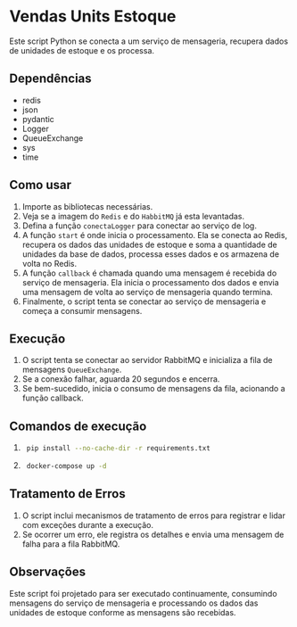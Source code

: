 # Vendas Units Estoque

Este script Python se conecta a um serviço de mensageria, recupera dados de unidades de estoque e os processa.

## Dependências

- redis
- json
- pydantic
- Logger
- QueueExchange
- sys 
- time

## Como usar 

1. Importe as bibliotecas necessárias.
2. Veja se a imagem do `Redis` e do `HabbitMQ` já esta levantadas.
3. Defina a função `conectaLogger` para conectar ao serviço de log.
4. A função `start` é onde inicia o processamento. Ela se conecta ao Redis, recupera os dados das unidades de estoque e soma a quantidade de unidades da base de dados, processa esses dados e os armazena de volta no Redis.
5. A função `callback` é chamada quando uma mensagem é recebida do serviço de mensageria. Ela inicia o processamento dos dados e envia uma mensagem de volta ao serviço de mensageria quando termina.
6. Finalmente, o script tenta se conectar ao serviço de mensageria e começa a consumir mensagens.

## Execução
1.  O script tenta se conectar ao servidor RabbitMQ e inicializa a fila de mensagens `QueueExchange`.
2.  Se a conexão falhar, aguarda 20 segundos e encerra.
3.  Se bem-sucedido, inicia o consumo de mensagens da fila, acionando a função callback.

## Comandos de execução
1. ```bash 
    pip install --no-cache-dir -r requirements.txt
   ```
2. ```bash 
    docker-compose up -d
    ```

## Tratamento de Erros

1.  O script inclui mecanismos de tratamento de erros para registrar e lidar com exceções durante a execução.
2.  Se ocorrer um erro, ele registra os detalhes e envia uma mensagem de falha para a fila RabbitMQ.

## Observações

Este script foi projetado para ser executado continuamente, consumindo mensagens do serviço de mensageria e processando os dados das unidades de estoque conforme as mensagens são recebidas.

